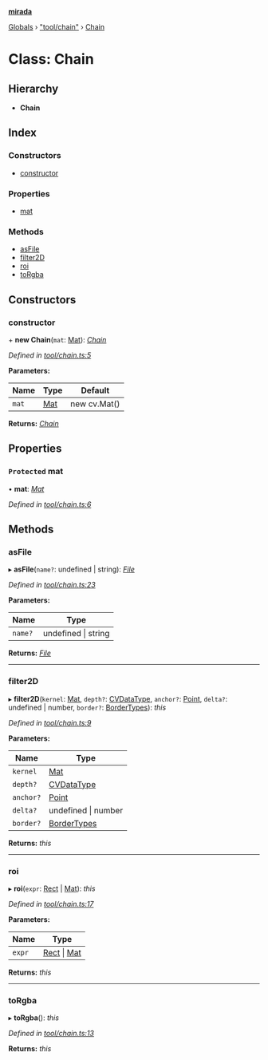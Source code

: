 **[mirada](../README.md)**

[Globals](../README.md) › ["tool/chain"](../modules/_tool_chain_.md) › [Chain](_tool_chain_.chain.md)

# Class: Chain

## Hierarchy

* **Chain**

## Index

### Constructors

* [constructor](_tool_chain_.chain.md#constructor)

### Properties

* [mat](_tool_chain_.chain.md#protected-mat)

### Methods

* [asFile](_tool_chain_.chain.md#asfile)
* [filter2D](_tool_chain_.chain.md#filter2d)
* [roi](_tool_chain_.chain.md#roi)
* [toRgba](_tool_chain_.chain.md#torgba)

## Constructors

###  constructor

\+ **new Chain**(`mat`: [Mat](_types_opencv_mat_.mat.md)): *[Chain](_tool_chain_.chain.md)*

*Defined in [tool/chain.ts:5](https://github.com/cancerberoSgx/mirada/blob/eecc091/mirada/src/tool/chain.ts#L5)*

**Parameters:**

Name | Type | Default |
------ | ------ | ------ |
`mat` | [Mat](_types_opencv_mat_.mat.md) |  new cv.Mat() |

**Returns:** *[Chain](_tool_chain_.chain.md)*

## Properties

### `Protected` mat

• **mat**: *[Mat](_types_opencv_mat_.mat.md)*

*Defined in [tool/chain.ts:6](https://github.com/cancerberoSgx/mirada/blob/eecc091/mirada/src/tool/chain.ts#L6)*

## Methods

###  asFile

▸ **asFile**(`name?`: undefined | string): *[File](_file_.file.md)*

*Defined in [tool/chain.ts:23](https://github.com/cancerberoSgx/mirada/blob/eecc091/mirada/src/tool/chain.ts#L23)*

**Parameters:**

Name | Type |
------ | ------ |
`name?` | undefined \| string |

**Returns:** *[File](_file_.file.md)*

___

###  filter2D

▸ **filter2D**(`kernel`: [Mat](_types_opencv_mat_.mat.md), `depth?`: [CVDataType](../modules/_types_opencv__hacks_.md#cvdatatype), `anchor?`: [Point](_types_opencv__hacks_.point.md), `delta?`: undefined | number, `border?`: [BorderTypes](../modules/_types_opencv_core_array_.md#bordertypes)): *this*

*Defined in [tool/chain.ts:9](https://github.com/cancerberoSgx/mirada/blob/eecc091/mirada/src/tool/chain.ts#L9)*

**Parameters:**

Name | Type |
------ | ------ |
`kernel` | [Mat](_types_opencv_mat_.mat.md) |
`depth?` | [CVDataType](../modules/_types_opencv__hacks_.md#cvdatatype) |
`anchor?` | [Point](_types_opencv__hacks_.point.md) |
`delta?` | undefined \| number |
`border?` | [BorderTypes](../modules/_types_opencv_core_array_.md#bordertypes) |

**Returns:** *this*

___

###  roi

▸ **roi**(`expr`: [Rect](_types_opencv__hacks_.rect.md) | [Mat](_types_opencv_mat_.mat.md)): *this*

*Defined in [tool/chain.ts:17](https://github.com/cancerberoSgx/mirada/blob/eecc091/mirada/src/tool/chain.ts#L17)*

**Parameters:**

Name | Type |
------ | ------ |
`expr` | [Rect](_types_opencv__hacks_.rect.md) \| [Mat](_types_opencv_mat_.mat.md) |

**Returns:** *this*

___

###  toRgba

▸ **toRgba**(): *this*

*Defined in [tool/chain.ts:13](https://github.com/cancerberoSgx/mirada/blob/eecc091/mirada/src/tool/chain.ts#L13)*

**Returns:** *this*